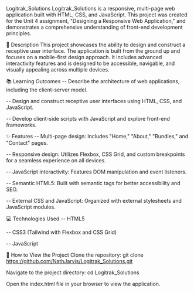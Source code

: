 Logitrak_Solutions
Logitrak_Solutions is a responsive, multi-page web application built with HTML, CSS, and JavaScript. This project was created for the Unit 4 assignment, "Designing a Responsive Web Application," and demonstrates a comprehensive understanding of front-end development principles.

📜 Description
This project showcases the ability to design and construct a receptive user interface. The application is built from the ground up and focuses on a mobile-first design approach. It includes advanced interactivity features and is designed to be accessible, navigable, and visually appealing across multiple devices.

📚 Learning Outcomes
-- Describe the architecture of web applications, including the client-server model.

-- Design and construct receptive user interfaces using HTML, CSS, and JavaScript.

-- Develop client-side scripts with JavaScript and explore front-end frameworks.

✨ Features
-- Multi-page design: Includes "Home," "About," "Bundles," and "Contact" pages.

-- Responsive design: Utilizes Flexbox, CSS Grid, and custom breakpoints for a seamless experience on all devices.

-- JavaScript interactivity: Features DOM manipulation and event listeners.

-- Semantic HTML5: Built with semantic tags for better accessibility and SEO.

-- External CSS and JavaScript: Organized with external stylesheets and JavaScript modules.

💻 Technologies Used
-- HTML5

-- CSS3 (Tailwind with Flexbox and CSS Grid)

-- JavaScript

🚀 How to View the Project
Clone the repository:
  git clone https://github.com/NathJarvis/Logitrak_Solutions.git

Navigate to the project directory:
  cd Logitrak_Solutions
  
Open the index.html file in your browser to view the application.
